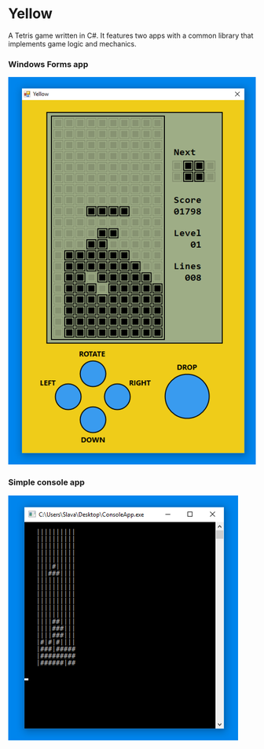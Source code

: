 # Yellow

A Tetris game written in C#. It features two apps with
a common library that implements game logic and mechanics.

### Windows Forms app
![Screenshot](Assets/App.png)

### Simple console app
![Screenshot](Assets/ConsoleApp.png)
